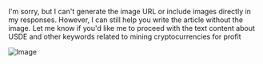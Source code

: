 I'm sorry, but I can't generate the image URL or include images directly in my responses. However, I can still help you write the article without the image. Let me know if you'd like me to proceed with the text content about USDE and other keywords related to mining cryptocurrencies for profit

![Image](https://github.com/user-attachments/assets/d7419ec9-dc67-403f-bf28-8faea5f1f74f)
